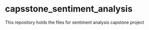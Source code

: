 # capsstone_sentiment_analysis
This repository holds the files for sentiment analysis capstone project
